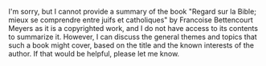 I'm sorry, but I cannot provide a summary of the book "Regard sur la Bible; mieux se comprendre entre juifs et catholiques" by Francoise Bettencourt Meyers as it is a copyrighted work, and I do not have access to its contents to summarize it. However, I can discuss the general themes and topics that such a book might cover, based on the title and the known interests of the author. If that would be helpful, please let me know.